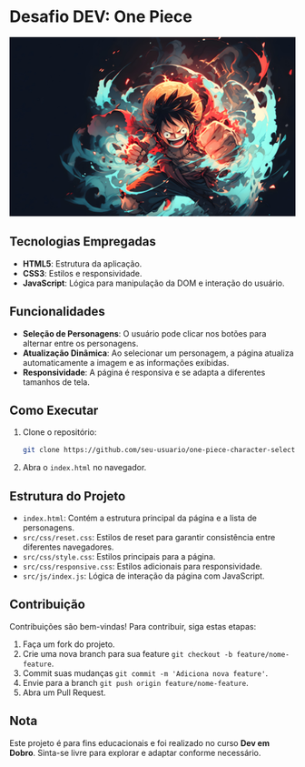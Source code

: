 <!-- Projeto Finalizado -->
# Desafio DEV: One Piece

<div align="center">
  <img src="./src/img/personagem-monkey-d-luffy.jpg" alt="One Piece Banner"/>
</div>

## Tecnologias Empregadas

- **HTML5**: Estrutura da aplicação.
- **CSS3**: Estilos e responsividade.
- **JavaScript**: Lógica para manipulação da DOM e interação do usuário.

## Funcionalidades

- **Seleção de Personagens**: O usuário pode clicar nos botões para alternar entre os personagens.
- **Atualização Dinâmica**: Ao selecionar um personagem, a página atualiza automaticamente a imagem e as informações exibidas.
- **Responsividade**: A página é responsiva e se adapta a diferentes tamanhos de tela.

## Como Executar

1. Clone o repositório:
   ```bash
   git clone https://github.com/seu-usuario/one-piece-character-select.git
   ```
2. Abra o `index.html` no navegador.

## Estrutura do Projeto

- `index.html`: Contém a estrutura principal da página e a lista de personagens.
- `src/css/reset.css`: Estilos de reset para garantir consistência entre diferentes navegadores.
- `src/css/style.css`: Estilos principais para a página.
- `src/css/responsive.css`: Estilos adicionais para responsividade.
- `src/js/index.js`: Lógica de interação da página com JavaScript.

## Contribuição

Contribuições são bem-vindas! Para contribuir, siga estas etapas:

1. Faça um fork do projeto.
2. Crie uma nova branch para sua feature `git checkout -b feature/nome-feature`.
3. Commit suas mudanças `git commit -m 'Adiciona nova feature'`.
4. Envie para a branch `git push origin feature/nome-feature`.
5. Abra um Pull Request.

## Nota

Este projeto é para fins educacionais e foi realizado no curso **Dev em Dobro**. Sinta-se livre para explorar e adaptar conforme necessário.
